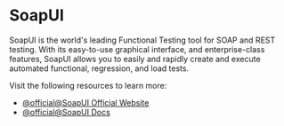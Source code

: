 # SoapUI

SoapUI is the world's leading Functional Testing tool for SOAP and REST testing. With its easy-to-use graphical interface, and enterprise-class features, SoapUI allows you to easily and rapidly create and execute automated functional, regression, and load tests.

Visit the following resources to learn more:

- [@official@SoapUI Official Website](https://www.soapui.org/)
- [@official@SoapUI Docs](https://www.soapui.org/getting-started/)
